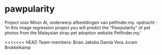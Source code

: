 # pawpularity
Project voor Minor AI, onderwerp afbeeldingen van petfinder.my. opdracht : 'In this image regression project you will predict the “Pawpularity” of pet photos from the Malaysian stray pet adoption website Petfinder.my.'

<<<<<<< HEAD
Team-members:
Brian Jakobs
Damla
Vera
Joram Brokkelkamp



